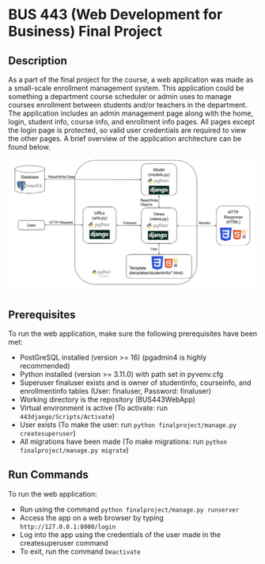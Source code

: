 # BUS 443 (Web Development for Business) Final Project

## Description

As a part of the final project for the course, a web application was made as a small-scale enrollment management system. This application could be something a department course scheduler or admin uses to manage courses enrollment between students and/or teachers in the department. The application includes an admin management page along with the home, login, student info, course info, and enrollment info pages. All pages except the login page is protected, so valid user credentials are required to view the other pages. A brief overview of the application architecture can be found below.

![](https://github.com/aprak5/BUS443WebApp/blob/main/images/bus443projectarch.jpg?raw=true)

## Prerequisites

To run the web application, make sure the following prerequisites have been met:

- PostGreSQL installed (version >= 16) (pgadmin4 is highly recommended)
- Python installed (version >= 3.11.0) with path set in pyvenv.cfg
- Superuser finaluser exists and is owner of studentinfo, courseinfo, and enrollmentinfo tables (User: finaluser, Password: finaluser)
- Working directory is the repository (BUS443WebApp)
- Virtual environment is active (To activate: run `443django/Scripts/Activate`)
- User exists (To make the user: run  `python finalproject/manage.py createsuperuser`)
- All migrations have been made (To make migrations: run `python finalproject/manage.py migrate`)

## Run Commands

To run the web application:

- Run using the command `python finalproject/manage.py runserver`
- Access the app on a web browser by typing `http://127.0.0.1:8000/login`
- Log into the app using the credentials of the user made in the createsuperuser command
- To exit, run the command `Deactivate`
